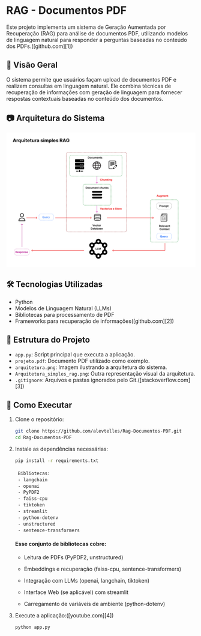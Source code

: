# RAG - Documentos PDF

Este projeto implementa um sistema de Geração Aumentada por Recuperação (RAG) para análise de documentos PDF, utilizando modelos de linguagem natural para responder a perguntas baseadas no conteúdo dos PDFs.([github.com][1])

## 📄 Visão Geral

O sistema permite que usuários façam upload de documentos PDF e realizem consultas em linguagem natural. Ele combina técnicas de recuperação de informações com geração de linguagem para fornecer respostas contextuais baseadas no conteúdo dos documentos.

## 📷 Arquitetura do Sistema

![Arquitetura do Sistema](arquitetura_simples_rag.png)

## 🛠️ Tecnologias Utilizadas

- Python
- Modelos de Linguagem Natural (LLMs)
- Bibliotecas para processamento de PDF
- Frameworks para recuperação de informações([github.com][2])

## 📁 Estrutura do Projeto

- `app.py`: Script principal que executa a aplicação.
- `projeto.pdf`: Documento PDF utilizado como exemplo.
- `arquitetura.png`: Imagem ilustrando a arquitetura do sistema.
- `Arquitetura_simples_rag.png`: Outra representação visual da arquitetura.
- `.gitignore`: Arquivos e pastas ignorados pelo Git.([stackoverflow.com][3])

## 🚀 Como Executar

1. Clone o repositório:

   ```bash
   git clone https://github.com/alevtelles/Rag-Documentos-PDF.git
   cd Rag-Documentos-PDF
   ```

2. Instale as dependências necessárias:

   ```bash
   pip install -r requirements.txt

    Bibliotecas:
    - langchain
    - openai
    - PyPDF2
    - faiss-cpu
    - tiktoken
    - streamlit
    - python-dotenv
    - unstructured
    - sentence-transformers
   ```

   #### Esse conjunto de bibliotecas cobre:

   - Leitura de PDFs (PyPDF2, unstructured)

   - Embeddings e recuperação (faiss-cpu, sentence-transformers)

   - Integração com LLMs (openai, langchain, tiktoken)

   - Interface Web (se aplicável) com streamlit

   - Carregamento de variáveis de ambiente (python-dotenv)

3. Execute a aplicação:([youtube.com][4])

   ```bash
   python app.py
   ```

